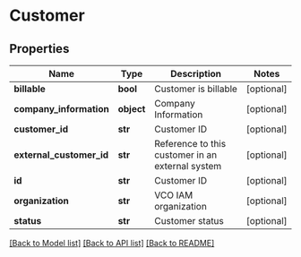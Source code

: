 # Customer

## Properties
Name | Type | Description | Notes
------------ | ------------- | ------------- | -------------
**billable** | **bool** | Customer is billable | [optional] 
**company_information** | **object** | Company Information | [optional] 
**customer_id** | **str** | Customer ID | [optional] 
**external_customer_id** | **str** | Reference to this customer in an external system | [optional] 
**id** | **str** | Customer ID | [optional] 
**organization** | **str** | VCO IAM organization | [optional] 
**status** | **str** | Customer status | [optional] 

[[Back to Model list]](../README.md#documentation-for-models) [[Back to API list]](../README.md#documentation-for-api-endpoints) [[Back to README]](../README.md)


